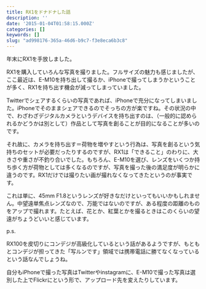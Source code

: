 ```yaml
---
title: RX1をドナドナした話
description: ''
date: '2015-01-04T01:58:15.000Z'
categories: []
keywords: []
slug: "ad998176-365a-46d6-b9c7-f3e8eca6b3c8"
---
```

年末にRX1を手放しました。

RX1を購入していろんな写真を撮りました。フルサイズの魅力も感じましたが、ここ最近は、E-M10を持ち出して撮るか、iPhoneで撮ってしまうかということが多く、RX1を持ち出す機会が減ってしまっていました。

Twitterでシェアするくらいの写真であれば、iPhoneで充分になってしまいました。iPhoneでそのままシェアできるのでそっちの方が楽ですね。その状況の中で、わざわざデジタルカメラというデバイスを持ち出すのは、（一般的に認められるかどうかは別として）作品として写真を創ることが目的になることが多いのです。

それ故に、カメラを持ち出す＝荷物を増やすという行為は、写真を創るという気持ちのセットが必要だったりするのですが、RX1は「できること」のわりに、大きさや重さが不釣り合いでした。もちろん、E-M10を選び、レンズをいくつか持ち歩く方が荷物としては多くなるのですが、写真を撮った後の満足度が明らかに違うのです。RX1だけでは撮りたい画が撮れなくなってきたというのが事実です。

これは単に、45mm F1.8というレンズが好きなだけといってもいいかもしれません。中望遠単焦点レンズなので、万能ではないのですが、ある程度の距離のものをアップで撮れます。たとえば、花とか、紅葉とかを撮るときはこのくらいの望遠がちょうどいいと感じています。

p.s.

RX100を皮切りにコンデジが高級化しているという話があるようですが、もともとコンデジが担ってきた「写ルンです」領域では携帯電話に勝てなくなっているという話なんでしょうね。

自分もiPhoneで撮った写真はTwitterやinstagramに、E-M10で撮った写真は選別した上でFlickrにという形で、アップロード先を変えたりしています。
